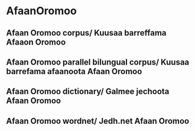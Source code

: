 # AfaanOromoo
## Afaan Oromoo corpus/ Kuusaa barreffama Afaaon Oromoo
## Afaan Oromoo parallel bilungual corpus/ Kuusaa barrefama afaanoota Afaan Oromoo
## Afaan Oromoo dictionary/ Galmee jechoota Afaan Oromoo
## Afaan Oromoo wordnet/ Jedh.net Afaan Oromoo
